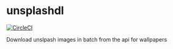 # unsplashdl

[![CircleCI](https://circleci.com/gh/qwertyuu/unsplashdl.svg?style=svg)](https://circleci.com/gh/qwertyuu/unsplashdl)

Download unslpash images in batch from the api for wallpapers
